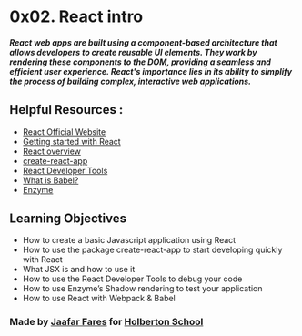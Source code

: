 # 0x02. React intro


##### React web apps are built using a component-based architecture that allows developers to create reusable UI elements. They work by rendering these components to the DOM, providing a seamless and efficient user experience. React's importance lies in its ability to simplify the process of building complex, interactive web applications.


## Helpful Resources :

* [React Official Website](https://react.dev/)
* [Getting started with React](https://www.taniarascia.com/getting-started-with-react/)
* [React overview](https://react.dev/docs/getting-started.html)
* [create-react-app](https://github.com/facebook/create-react-app)
* [React Developer Tools](https://chrome.google.com/webstore/detail/react-developer-tools/fmkadmapgofadopljbjfkapdkoienihi)
* [What is Babel?](https://babeljs.io/docs/)
* [Enzyme](https://enzymejs.github.io/enzyme/docs/api/shallow.html)


## Learning Objectives


* How to create a basic Javascript application using React
* How to use the package create-react-app to start developing quickly with React
* What JSX is and how to use it
* How to use the React Developer Tools to debug your code
* How to use Enzyme’s Shadow rendering to test your application
* How to use React with Webpack & Babel





### Made by [Jaafar Fares](https://github.com/jaafarfares) for [Holberton School](https://www.holbertonschool.com/)
